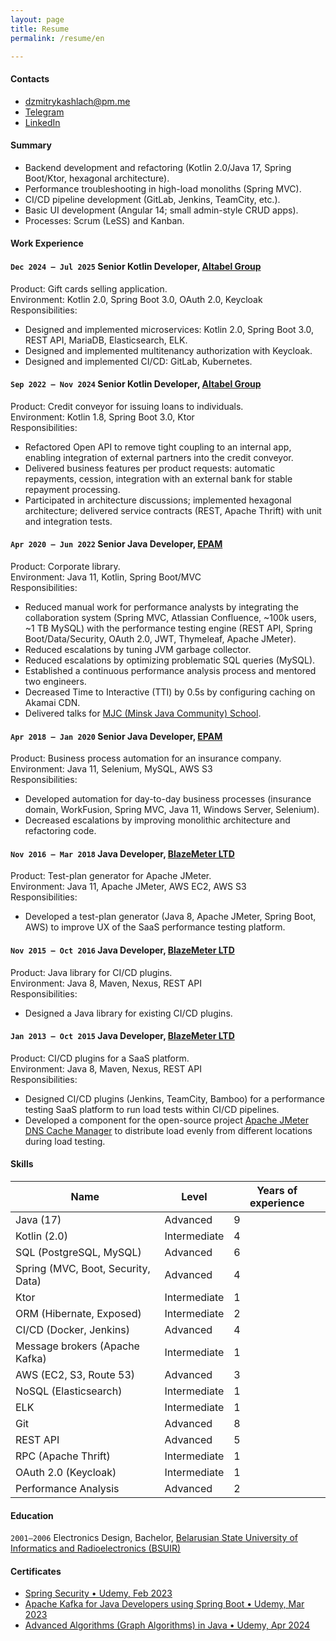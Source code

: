 ```yaml
---
layout: page
title: Resume
permalink: /resume/en

---
```

#### __Contacts__
- [dzmitrykashlach@pm.me](mailto:dzmitrykashlach@pm.me)
- [Telegram](https://t.me/monowheeller)
- [LinkedIn](https://www.linkedin.com/in/dzmitrykashlach/)

#### __Summary__
- Backend development and refactoring (Kotlin 2.0/Java 17, Spring Boot/Ktor, hexagonal architecture).
- Performance troubleshooting in high-load monoliths (Spring MVC).
- CI/CD pipeline development (GitLab, Jenkins, TeamCity, etc.).
- Basic UI development (Angular 14; small admin-style CRUD apps).
- Processes: Scrum (LeSS) and Kanban.

#### __Work Experience__
#### `Dec 2024 – Jul 2025`  Senior Kotlin Developer, [Altabel Group](https://altabel.com/)
Product: Gift cards selling application.  
Environment: Kotlin 2.0, Spring Boot 3.0, OAuth 2.0, Keycloak  
Responsibilities:
- Designed and implemented microservices: Kotlin 2.0, Spring Boot 3.0, REST API, MariaDB, Elasticsearch, ELK.
- Designed and implemented multitenancy authorization with Keycloak.
- Designed and implemented CI/CD: GitLab, Kubernetes.

#### `Sep 2022 – Nov 2024`  Senior Kotlin Developer, [Altabel Group](https://altabel.com/)
Product: Credit conveyor for issuing loans to individuals.  
Environment: Kotlin 1.8, Spring Boot 3.0, Ktor  
Responsibilities:
- Refactored Open API to remove tight coupling to an internal app, enabling integration of external partners into the credit conveyor.
- Delivered business features per product requests: automatic repayments, cession, integration with an external bank for stable repayment processing.
- Participated in architecture discussions; implemented hexagonal architecture; delivered service contracts (REST, Apache Thrift) with unit and integration tests.

#### `Apr 2020 – Jun 2022`  Senior Java Developer, [EPAM](https://epam.com/)
Product: Corporate library.  
Environment: Java 11, Kotlin, Spring Boot/MVC  
Responsibilities:
- Reduced manual work for performance analysts by integrating the collaboration system (Spring MVC, Atlassian Confluence, ~100k users, ~1 TB MySQL) with the performance testing engine (REST API, Spring Boot/Data/Security, OAuth 2.0, JWT, Thymeleaf, Apache JMeter).
- Reduced escalations by tuning JVM garbage collector.
- Reduced escalations by optimizing problematic SQL queries (MySQL).
- Established a continuous performance analysis process and mentored two engineers.
- Decreased Time to Interactive (TTI) by 0.5s by configuring caching on Akamai CDN.
- Delivered talks for [MJC (Minsk Java Community) School](https://github.com/mjc-school/MJC-School).

#### `Apr 2018 – Jan 2020`  Senior Java Developer, [EPAM](https://epam.com/)
Product: Business process automation for an insurance company.  
Environment: Java 11, Selenium, MySQL, AWS S3  
Responsibilities:
- Developed automation for day-to-day business processes (insurance domain, WorkFusion, Spring MVC, Java 11, Windows Server, Selenium).
- Decreased escalations by improving monolithic architecture and refactoring code.

#### `Nov 2016 – Mar 2018`  Java Developer, [BlazeMeter LTD](https://blazemeter.com/)
Product: Test-plan generator for Apache JMeter.  
Environment: Java 11, Apache JMeter, AWS EC2, AWS S3  
Responsibilities:
- Developed a test-plan generator (Java 8, Apache JMeter, Spring Boot, AWS) to improve UX of the SaaS performance testing platform.

#### `Nov 2015 – Oct 2016`  Java Developer, [BlazeMeter LTD](https://blazemeter.com/)  
Product: Java library for CI/CD plugins.  
Environment: Java 8, Maven, Nexus, REST API  
Responsibilities:
- Designed a Java library for existing CI/CD plugins.

#### `Jan 2013 – Oct 2015`  Java Developer, [BlazeMeter LTD](https://blazemeter.com/)  
Product: CI/CD plugins for a SaaS platform.  
Environment: Java 8, Maven, Nexus, REST API  
Responsibilities:
- Designed CI/CD plugins (Jenkins, TeamCity, Bamboo) for a performance testing SaaS platform to run load tests within CI/CD pipelines.
- Developed a component for the open-source project [Apache JMeter DNS Cache Manager](https://github.com/apache/jmeter/commit/4468b60dc6f3d1f6ac543fa80d6c4f36a4395e0c) to distribute load evenly from different locations during load testing.

#### __Skills__

| Name                               | Level        | Years of experience |
|------------------------------------|--------------|---------------------|
| Java  (17)                         | Advanced     | 9                   |
| Kotlin (2.0)                       | Intermediate | 4                   |
| SQL (PostgreSQL, MySQL)            | Advanced     | 6                   |
| Spring (MVC, Boot, Security, Data) | Advanced     | 4                   |
| Ktor                               | Intermediate | 1                   |
| ORM (Hibernate, Exposed)           | Intermediate | 2                   |
| CI/CD (Docker, Jenkins)            | Advanced     | 4                   |
| Message brokers (Apache Kafka)     | Intermediate | 1                   |
| AWS (EC2, S3, Route 53)            | Advanced     | 3                   |
| NoSQL (Elasticsearch)              | Intermediate | 1                   |
| ELK                                | Intermediate | 1                   |
| Git                                | Advanced     | 8                   |
| REST API                           | Advanced     | 5                   |
| RPC (Apache Thrift)                | Intermediate | 1                   |
| OAuth 2.0 (Keycloak)               | Intermediate | 1                   |
| Performance Analysis               | Advanced     | 2                   |

#### __Education__
`2001–2006` Electronics Design, Bachelor, [Belarusian State University of Informatics and Radioelectronics (BSUIR)](https://www.bsuir.by/en/)


#### __Certificates__
- [Spring Security • Udemy, Feb 2023](https://ude.my/UC-d0221e26-3509-4cdd-82c6-3d02470424ad)
- [Apache Kafka for Java Developers using Spring Boot • Udemy, Mar 2023](https://ude.my/UC-d0221e26-3509-4cdd-82c6-3d02470424ad)
- [Advanced Algorithms (Graph Algorithms) in Java • Udemy, Apr 2024](https://ude.my/UC-ba9a724b-b57b-41eb-9031-7d7920a4ff62)